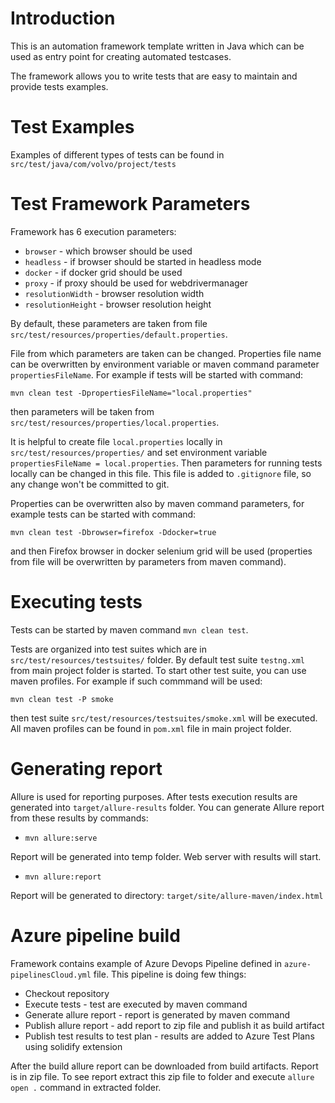 # Introduction 
This is an automation framework template written in Java which can be used as entry point for creating automated testcases.

The framework allows you to write tests that are easy to maintain and provide tests examples.

# Test Examples
Examples of different types of tests can be found in `src/test/java/com/volvo/project/tests`

# Test Framework Parameters
Framework has 6 execution parameters:
- `browser` - which browser should be used
- `headless` - if browser should be started in headless mode
- `docker` - if docker grid should be used
- `proxy` - if proxy should be used for webdrivermanager
- `resolutionWidth` - browser resolution width
- `resolutionHeight` - browser resolution height

By default, these parameters are taken from file `src/test/resources/properties/default.properties`.

File from which parameters are taken can be changed. Properties file name can be overwritten by environment variable or 
maven command parameter `propertiesFileName`. For example if tests will be started with command:

`mvn clean test -DpropertiesFileName="local.properties"`

then parameters will be taken from `src/test/resources/properties/local.properties`.

It is helpful to create file `local.properties` locally in `src/test/resources/properties/` and set environment variable 
`propertiesFileName = local.properties`. Then parameters for running tests locally can be changed in this file. 
This file is added to `.gitignore` file, so any change won't be committed to git.

Properties can be overwritten also by maven command parameters, for example tests can be started with command:

`mvn clean test -Dbrowser=firefox -Ddocker=true`

and then Firefox browser in docker selenium grid will be used (properties from file will be overwritten by parameters from maven command).

# Executing tests
Tests can be started by maven command `mvn clean test`. 

Tests are organized into test suites which are in `src/test/resources/testsuites/` folder. By default test suite `testng.xml`
from main project folder is started. To start other test suite, you can use maven profiles. For example if such commmand will be used:

`mvn clean test -P smoke`

then test suite `src/test/resources/testsuites/smoke.xml` will be executed. All maven profiles can be found in `pom.xml` 
file in main project folder.

# Generating report
Allure is used for reporting purposes. After tests execution results are generated into `target/allure-results` folder. 
You can generate Allure report from these results by commands:

- `mvn allure:serve`

Report will be generated into temp folder. Web server with results will start.

- `mvn allure:report`

Report will be generated tо directory: `target/site/allure-maven/index.html`

# Azure pipeline build

Framework contains example of Azure Devops Pipeline defined in `azure-pipelinesCloud.yml` file. This pipeline is doing few things:

- Checkout repository
- Execute tests - test are executed by maven command
- Generate allure report - report is generated by maven command
- Publish allure report - add report to zip file and publish it as build artifact
- Publish test results to test plan - results are added to Azure Test Plans using solidify extension

After the build allure report can be downloaded from build artifacts. Report is in zip file. To see report extract this zip
file to folder and execute `allure open .` command in extracted folder.